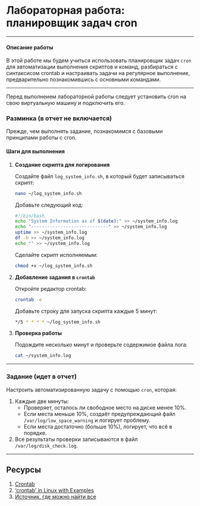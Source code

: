 # Лабораторная работа: планировщик задач cron

---

#### **Описание работы**
В этой работе мы будем учиться использовать планировщик задач `cron` для автоматизации выполнения скриптов и команд, разбираться с синтаксисом crontab и настраивать задачи на регулярное выполнение, предварительно познакомившись с основными командами.

---

Перед выполнеием лабораторной работы следует установить cron на свою виртуальную машину и подключить его.

### **Разминка (в отчет не включается)**

Прежде, чем выполнять задание, познакомимся с базовыми принципами работы с cron.

#### **Шаги для выполнения**

1. **Создание скрипта для логирования**
   
   Создайте файл `log_system_info.sh`, в который будет записываться скрипт:
   
   ```bash
   nano ~/log_system_info.sh
   ```
   
   Добавьте следующий код:
   
   ```bash
   #!/bin/bash
   echo "System Information as of $(date):" >> ~/system_info.log
   echo "-----------------------------" >> ~/system_info.log
   uptime >> ~/system_info.log
   df -h >> ~/system_info.log
   echo "" >> ~/system_info.log
   ```
   
   Сделайте скрипт исполняемым:
   
   ```bash
   chmod +x ~/log_system_info.sh
   ```

2. **Добавление задания в `crontab`**
   
   Откройте редактор crontab:
   
   ```bash
   crontab -e
   ```
   
   Добавьте строку для запуска скрипта каждые 5 минут:
   
   ```bash
   */5 * * * * ~/log_system_info.sh
   ```

3. **Проверка работы**
   
   Подождите несколько минут и проверьте содержимое файла лога:
   
   ```bash
   cat ~/system_info.log
   ```

---

### **Задание (идет в отчет)**

Настроить автоматизированную задачу с помощью `cron`, которая:  

1. Каждые две минуты:  
   - Проверяет, осталось ли свободное место на диске менее 10%.  
   - Если места меньше 10%, создаёт предупреждающий файл `/var/log/low_space_warning` и логирует проблему.  
   - Если места достаточно (больше 10%), логирует, что всё в порядке.  
2. Все результаты проверки записываются в файл `/var/log/disk_check.log`.  
---

## Ресурсы

1. [Crontab](https://man7.org/linux/man-pages/man5/crontab.5.html)
2. [‘crontab’ in Linux with Examples](https://www.geeksforgeeks.org/crontab-in-linux-with-examples/#what-is-linux-crontab)
3. [Источник, где можно найти все](https://google.com)
